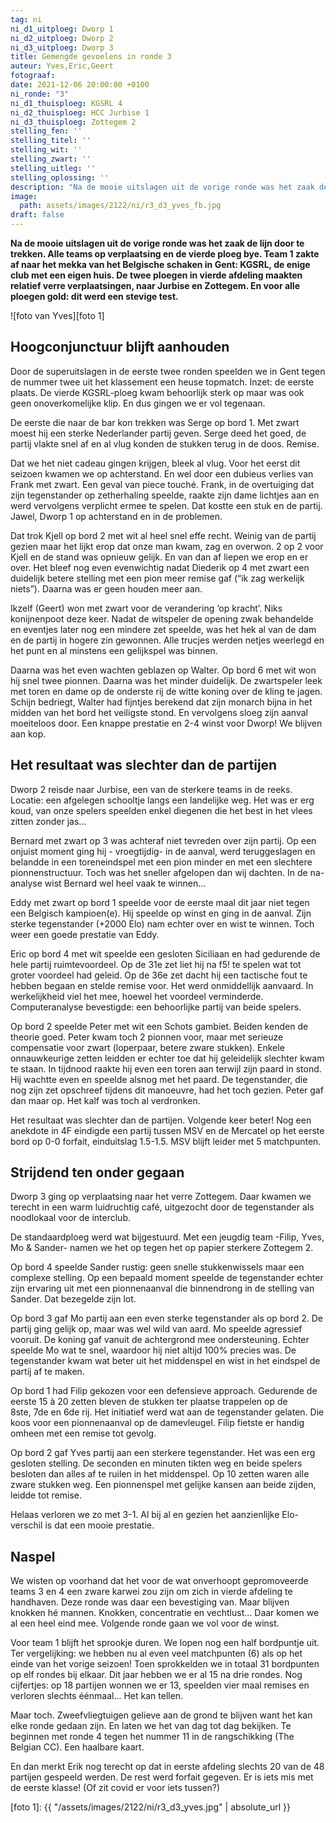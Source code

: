 ```yaml
---
tag: ni
ni_d1_uitploeg: Dworp 1
ni_d2_uitploeg: Dworp 2
ni_d3_uitploeg: Dworp 3
title: Gemengde gevoelens in ronde 3
auteur: Yves,Eric,Geert
fotograaf: 
date: 2021-12-06 20:00:00 +0100
ni_ronde: "3"
ni_d1_thuisploeg: KGSRL 4
ni_d2_thuisploeg: HCC Jurbise 1
ni_d3_thuisploeg: Zottegem 2
stelling_fen: ''
stelling_titel: ''
stelling_wit: ''
stelling_zwart: ''
stelling_uitleg: ''
stelling_oplossing: ''
description: "Na de mooie uitslagen uit de vorige ronde was het zaak de lijn door te trekken. Alle teams op verplaatsing en de vierde ploeg bye. Team 1 zakte af naar het mekka van het Belgische schaken in Gent: KGSRL, de enige club met een eigen huis."
image:
  path: assets/images/2122/ni/r3_d3_yves_fb.jpg
draft: false
---
```

**Na de mooie uitslagen uit de vorige ronde was het zaak de lijn door te trekken. Alle teams op verplaatsing en de vierde ploeg bye. Team 1 zakte af naar het mekka van het Belgische schaken in Gent: KGSRL, de enige club met een eigen huis. De twee ploegen in vierde afdeling maakten relatief verre verplaatsingen, naar Jurbise en Zottegem. En voor alle ploegen gold: dit werd een stevige test.**<!--more-->

![foto van Yves][foto 1]

## Hoogconjunctuur blijft aanhouden

Door de superuitslagen in de eerste twee ronden speelden we in Gent tegen de nummer twee uit het klassement een heuse topmatch. Inzet: de eerste plaats. De vierde KGSRL-ploeg kwam behoorlijk sterk op maar was ook geen onoverkomelijke klip. En dus gingen we er vol tegenaan.

De eerste die naar de bar kon trekken was Serge op bord 1. Met zwart moest hij een sterke Nederlander partij geven. Serge deed het goed, de partij vlakte snel af en al vlug konden de stukken terug in de doos. Remise.

Dat we het niet cadeau gingen krijgen, bleek al vlug. Voor het eerst dit seizoen kwamen we op achterstand. En wel door een dubieus verlies van Frank met zwart. Een geval van piece touché. Frank, in de overtuiging dat zijn tegenstander op zetherhaling speelde, raakte zijn dame lichtjes aan en werd vervolgens verplicht ermee te spelen. Dat kostte een stuk en de partij. Jawel, Dworp 1 op achterstand en in de problemen.

Dat trok Kjell op bord 2 met wit al heel snel effe recht. Weinig van de partij gezien maar het lijkt erop dat onze man kwam, zag en overwon. 2 op 2 voor Kjell en de stand was opnieuw gelijk. En van dan af liepen we erop en er over. Het bleef nog even evenwichtig nadat Diederik op 4 met zwart een duidelijk betere stelling met een pion meer remise gaf (“ik zag werkelijk niets”). Daarna was er geen houden meer aan.

Ikzelf (Geert) won met zwart voor de verandering ‘op kracht’. Niks konijnenpoot deze keer. Nadat de witspeler de opening zwak behandelde en eventjes later nog een mindere zet speelde, was het hek al van de dam en de partij in hogere zin gewonnen. Alle trucjes werden netjes weerlegd en het punt en al minstens een gelijkspel was binnen.

Daarna was het even wachten geblazen op Walter. Op bord 6 met wit won hij snel twee pionnen. Daarna was het minder duidelijk. De zwartspeler leek met toren en dame op de onderste rij de witte koning over de kling te jagen. Schijn bedriegt, Walter had fijntjes berekend dat zijn monarch bijna in het midden van het bord het veiligste stond. En vervolgens sloeg zijn aanval moeiteloos door. Een knappe prestatie en 2-4 winst voor Dworp! We blijven aan kop.

## Het resultaat was slechter dan de partijen

Dworp 2 reisde naar Jurbise, een van de sterkere teams in de reeks. Locatie: een afgelegen schooltje langs een landelijke weg. Het was er erg koud, van onze spelers speelden enkel diegenen die het best in het vlees zitten zonder jas...

Bernard met zwart op 3 was achteraf niet tevreden over zijn partij. Op een onjuist moment ging hij - vroegtijdig- in de aanval, werd teruggeslagen en belandde in een toreneindspel met een pion minder en met een slechtere pionnenstructuur. Toch was het sneller afgelopen dan wij dachten. In de na-analyse wist Bernard wel heel vaak te winnen...

Eddy met zwart op bord 1 speelde voor de eerste maal dit jaar niet tegen een Belgisch kampioen(e). Hij speelde op winst en ging in de aanval. Zijn sterke tegenstander (+2000 Elo) nam echter over en wist te winnen. Toch weer een goede prestatie van Eddy.

Eric op bord 4 met wit speelde een gesloten Siciliaan en had gedurende de hele partij ruimtevoordeel. Op de 31e zet liet hij na f5! te spelen wat tot groter voordeel had geleid. Op de 36e zet dacht hij een tactische fout te hebben begaan en stelde remise voor. Het werd onmiddellijk aanvaard. In werkelijkheid viel het mee, hoewel het voordeel verminderde. Computeranalyse bevestigde: een behoorlijke partij van beide spelers.

Op bord 2 speelde Peter met wit een Schots gambiet. Beiden kenden de theorie goed. Peter kwam toch 2 pionnen voor, maar met serieuze compensatie voor zwart (loperpaar, betere zware stukken). Enkele onnauwkeurige zetten leidden er echter toe dat hij geleidelijk slechter kwam te staan. In tijdnood raakte hij even een toren aan terwijl zijn paard in stond. Hij wachtte even en speelde alsnog met het paard. De tegenstander, die nog zijn zet opschreef tijdens dit manoeuvre, had het toch gezien. Peter gaf dan maar op. Het kalf was toch al verdronken.

Het resultaat was slechter dan de partijen. Volgende keer beter! Nog een anekdote in 4F eindigde een partij tussen MSV en de Mercatel op het eerste bord op 0-0 forfait, einduitslag 1.5-1.5. MSV blijft leider met 5 matchpunten.

## Strijdend ten onder gegaan

Dworp 3 ging op verplaatsing naar het verre Zottegem. Daar kwamen we terecht in een warm luidruchtig café, uitgezocht door de tegenstander als noodlokaal voor de interclub.

De standaardploeg werd wat bijgestuurd. Met een jeugdig team -Filip, Yves, Mo & Sander- namen we het op tegen het op papier sterkere Zottegem 2.

Op bord 4 speelde Sander rustig: geen snelle stukkenwissels maar een complexe stelling. Op een bepaald moment speelde de tegenstander echter zijn ervaring uit met een pionnenaanval die binnendrong in de stelling van Sander. Dat bezegelde zijn lot.

Op bord 3 gaf Mo partij aan een even sterke tegenstander als op bord 2. De partij ging gelijk op, maar was wel wild van aard. Mo speelde agressief vooruit. De koning gaf vanuit de achtergrond mee ondersteuning. Echter speelde Mo wat te snel, waardoor hij niet altijd 100% precies was. De tegenstander kwam wat beter uit het middenspel en wist in het eindspel de partij af te maken.

Op bord 1 had Filip gekozen voor een defensieve approach. Gedurende de eerste 15 à 20 zetten bleven de stukken ter plaatse trappelen op de 8ste, 7de en 6de rij. Het initiatief werd wat aan de tegenstander gelaten. Die koos voor een pionnenaanval op de damevleugel. Filip fietste er handig omheen met een remise tot gevolg.

Op bord 2 gaf Yves partij aan een sterkere tegenstander. Het was een erg gesloten stelling. De seconden en minuten tikten weg en beide spelers besloten dan alles af te ruilen in het middenspel. Op 10 zetten waren alle zware stukken weg. Een pionnenspel met gelijke kansen aan beide zijden, leidde tot remise.

Helaas verloren we zo met 3-1. Al bij al en gezien het aanzienlijke Elo-verschil is dat een mooie prestatie.

## Naspel

We wisten op voorhand dat het voor de wat onverhoopt gepromoveerde teams 3 en 4 een zware karwei zou zijn om zich in vierde afdeling te handhaven. Deze ronde was daar een bevestiging van. Maar blijven knokken hé mannen. Knokken, concentratie en vechtlust... Daar komen we al een heel eind mee. Volgende ronde gaan we vol voor de winst.

Voor team 1 blijft het sprookje duren. We lopen nog een half bordpuntje uit. Ter vergelijking: we hebben nu al even veel matchpunten (6) als op het einde van het vorige seizoen!  Toen sprokkelden we in totaal 31 bordpunten op elf rondes bij elkaar. Dit jaar hebben we er al 15 na drie rondes. Nog cijfertjes: op 18 partijen wonnen we er 13, speelden vier maal remises en verloren slechts éénmaal... Het kan tellen. 

Maar toch. Zweefvliegtuigen gelieve aan de grond te blijven want het kan elke ronde gedaan zijn. En laten we het van dag tot dag bekijken. Te beginnen met ronde 4 tegen het nummer 11 in de rangschikking (The Belgian CC). Een haalbare kaart.

En dan merkt Erik nog terecht op dat in eerste afdeling slechts 20 van de 48 partijen gespeeld werden. De rest werd forfait gegeven. Er is iets mis met de eerste klasse! (Of zit covid er voor iets tussen?)

[foto 1]: {{ "/assets/images/2122/ni/r3_d3_yves.jpg" | absolute_url }}

